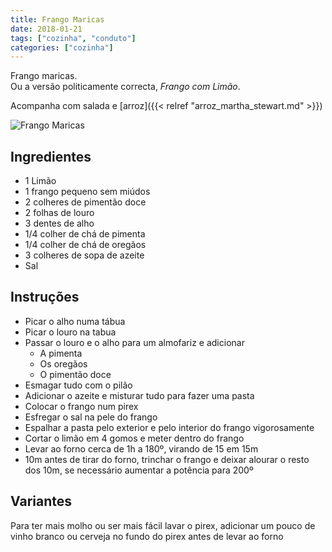 ```yaml
---
title: Frango Maricas
date: 2018-01-21
tags: ["cozinha", "conduto"]
categories: ["cozinha"]
---
```


Frango maricas.    
Ou a versão politicamente correcta, *Frango com Limão*.

Acompanha com salada e [arroz]({{< relref "arroz_martha_stewart.md" >}})

![Frango Maricas](../frango_maricas.jpg)
<!--more-->

## Ingredientes
* 1 Limão
* 1 frango pequeno sem miúdos
* 2 colheres de pimentão doce
* 2 folhas de louro
* 3 dentes de alho
* 1/4 colher de chá de pimenta
* 1/4 colher de chá de oregãos 
* 3 colheres de sopa de azeite
* Sal

## Instruções
* Picar o alho numa tábua
* Picar o louro na tabua
* Passar o louro e o alho para um almofariz e adicionar
  * A pimenta
  * Os oregãos
  * O pimentão doce
* Esmagar tudo com o pilão
* Adicionar o azeite e misturar tudo para fazer uma pasta
* Colocar o frango num pirex
* Esfregar o sal na pele do frango
* Espalhar a pasta pelo exterior e pelo interior do frango vigorosamente
* Cortar o limão em 4 gomos e meter dentro do frango
* Levar ao forno cerca de 1h a 180º, virando de 15 em 15m
* 10m antes de tirar do forno, trinchar o frango e deixar alourar o resto dos 10m, se necessário aumentar a potência para 200º

## Variantes
Para ter mais molho ou ser mais fácil lavar o pirex, adicionar um pouco de vinho branco ou cerveja no fundo do pirex antes de levar ao forno

